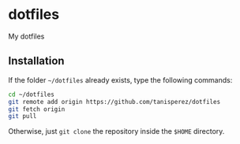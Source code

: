 # dotfiles
My dotfiles

## Installation

If the folder `~/dotfiles` already exists, type the following commands:

```bash
cd ~/dotfiles
git remote add origin https://github.com/tanisperez/dotfiles
git fetch origin
git pull
```

Otherwise, just `git clone` the repository inside the `$HOME` directory.
